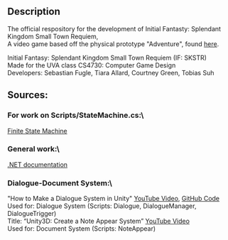 ## Description
The official respository for the development of Initial Fantasty: Splendant Kingdom Small Town Requiem, \
A video game based off the physical prototype "Adventure", found [here](https://docs.google.com/document/d/e/2PACX-1vQ87HhE5cyyphW9_ZRLqMLkOnxBg9ZqbRN_EPmjhNWeleZbon7kvFSi5Fj7ow3wa11D2flzeh-Xye14/pub).

Initial Fantasy: Splendant Kingdom Small Town Requiem (IF: SKSTR) \
Made for the UVA class CS4730: Computer Game Design \
Developers: Sebastian Fugle, Tiara Allard,  Courtney Green, Tobias Suh


## Sources: 
### For work on Scripts/StateMachine.cs:\
[Finite State Machine](https://blog.playmedusa.com/a-finite-state-machine-in-c-for-unity3d/)

### General work:\
[.NET documentation](https://learn.microsoft.com/en-us/dotnet/api/)

### Dialogue-Document System:\
"How to Make a Dialogue System in Unity" [YouTube Video](https://www.youtube.com/watch?v=_nRzoTzeyxU&t=693s&ab_channel=Brackeys), [GitHub Code](https://github.com/Brackeys/Dialogue-System.git )\
Used for: Dialogue System (Scripts: Dialogue, DialogueManager, DialogueTrigger)\
Title: “Unity3D: Create a Note Appear System” [YouTube Video](https://youtube.com/watch?v=eVre2i6gPF0 )\
Used for: Document System (Scripts: NoteAppear) 
